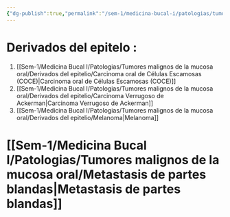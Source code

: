 ```yaml
---
{"dg-publish":true,"permalink":"/sem-1/medicina-bucal-i/patologias/tumores-malignos-de-la-mucosa-oral/tumores-malignos-index/"}
---
```


# Derivados del epitelo :

1. [[Sem-1/Medicina Bucal I/Patologias/Tumores malignos de la mucosa oral/Derivados del epitelio/Carcinoma oral de Células Escamosas (COCE)\|Carcinoma oral de Células Escamosas (COCE)]]
2. [[Sem-1/Medicina Bucal I/Patologias/Tumores malignos de la mucosa oral/Derivados del epitelio/Carcinoma Verrugoso de Ackerman\|Carcinoma Verrugoso de Ackerman]]
3. [[Sem-1/Medicina Bucal I/Patologias/Tumores malignos de la mucosa oral/Derivados del epitelio/Melanoma\|Melanoma]]

# [[Sem-1/Medicina Bucal I/Patologias/Tumores malignos de la mucosa oral/Metastasis de partes blandas\|Metastasis de partes blandas]]


